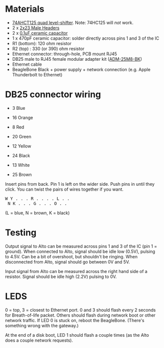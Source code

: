 # Materials

* [74AHCT125 quad level-shifter](https://www.adafruit.com/product/1787). Note: 74HC125 will *not* work.
* 2 x [2x23 Male Headers](https://www.adafruit.com/product/2076)
* 2 x [0.1uF ceramic capacitor](https://www.adafruit.com/product/753)
* 1 x 470pF ceramic capacitor: solder directly across pins 1 and 3 of the IC
* R1 (bottom): 120 ohm resistor
* R2 (top) : 330 (or 390) ohm resistor
* Ethernet connector: through-hole, PCB mount RJ45
* DB25 male to RJ45 female modular adapter kit ([ADM-25M8-BK](http://www.frys.com/product/1544923))
* Ethernet cable
* BeagleBone Black + power supply + network connection (e.g. Apple Thunderbolt to Ethernet)

# DB25 connector wiring
 * 3 Blue
 * 16 Orange

 * 8 Red
 * 20 Green

 * 12 Yellow
 * 24 Black

 * 13 White
 * 25 Brown

Insert pins from back. Pin 1 is left on the wider side. Push pins in until they click.
You can twist the pairs of wires together if you want.

<pre>
W Y . . . R . . . . L . .
 N K . . . G . . . O . .
</pre>
(L = blue, N = brown, K = black)



# Testing

Output signal to Alto can be measured across pins 1 and 3 of the IC (pin 1 = ground). When connected to Alto, signal should be idle low (0.5V), pulsing to 4.5V. Can be a bit of overshoot, but shouldn't be ringing.
When disconnected from Alto, signal should go between 0V and 5V.


Input signal from Alto can be measured across the right hand side of a resistor. Signal should be idle high (2.2V) pulsing to 0V.

# LEDS

0 = top, 3 = closest to Ethernet port.
0 and 3 should flash every 2 seconds for Breath-of-life packet.
Others should flash during network boot or other network traffic.
If LED 0 is stuck on, reboot the BeagleBone. (There's something wrong with the gateway.)

At the end of a disk boot, LED 1 should flash a couple times (as the Alto does a couple network requests).
